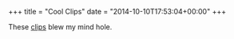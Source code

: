 +++
title = "Cool Clips"
date = "2014-10-10T17:53:04+00:00"
+++

These <a href="http://www.fromquarkstoquasars.com/20-gifs-that-teach-you-science-concepts-better-than-your-teacher-probably-can/">clips</a> blew my mind hole.
			